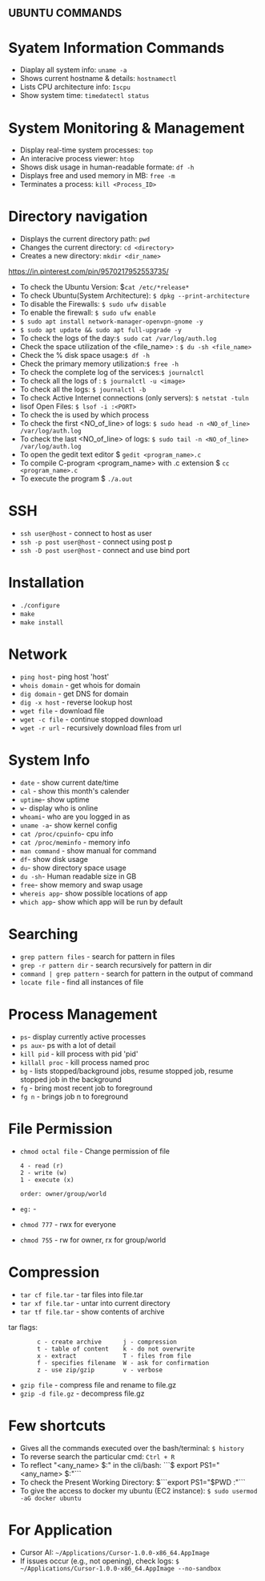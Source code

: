 ## UBUNTU COMMANDS

# Syatem Information Commands
- Diaplay all system info: ```uname -a ```
- Shows current hostname & details: ```hostnamectl```
- Lists CPU architecture info: ```Iscpu```
- Show system time: ```timedatectl status```

# System Monitoring & Management
- Display real-time system processes: ```top```
- An interacive process viewer: ```htop```
- Shows disk usage in human-readable formate: ```df -h```
- Displays free and used memory in MB: ```free -m```
- Terminates a process: ```kill <Process_ID>``` 

# Directory navigation
- Displays the current directory path: ```pwd```
- Changes the current directory: ```cd <directory>```
- Creates a new directory: ```mkdir <dir_name>```

<https://in.pinterest.com/pin/9570217952553735/>


- To check the Ubuntu Version: $```cat /etc/*release* ```
- To check Ubuntu(System Architecture):  ``` $ dpkg --print-architecture ```
- To disable the Firewalls: ``` $ sudo ufw disable  ```
- To enable the firewall: ``` $ sudo ufw enable ```
- ```$ sudo apt install network-manager-openvpn-gnome -y```
- ```$ sudo apt update && sudo apt full-upgrade -y ```
- To check the logs of the day:``` $ sudo cat /var/log/auth.log ```
- Check the space utilization of the <file_name> : ``` $ du -sh <file_name> ```
- Check the % disk space usage:```$ df -h ```
- Check the primary memory utilization:```$ free -h```
- To check the complete log of the services:```$ journalctl```
- To check all the logs of <image>: ```$ journalctl -u <image>```
- To check all the logs: ```$ journalctl -b```
- To check Active Internet connections (only servers): ```$ netstat -tuln```
- lisof Open Files: ```$ lsof -i :<PORT>```
- To check the <PORT> is used by which process
- To check the first <NO_of_line> of logs: ```$ sudo head -n <NO_of_line> /var/log/auth.log```
- To check the last <NO_of_line> of logs: ```$ sudo tail -n <NO_of_line> /var/log/auth.log```        
- To open the gedit text editor $ ```gedit <program_name>.c```
- To compile C-program <program_name> with .c extension $ ```cc <program_name>.c```
- To execute the program $ ```./a.out```

# SSH

- ```ssh user@host``` - connect to host as user
- ```ssh -p post user@host``` - connect using post p
- ```ssh -D post user@host``` - connect and use bind port

# Installation

- ```./configure```
- ```make```
- ```make install```

# Network

- ```ping host```- ping host 'host'
- ```whois domain``` - get whois for domain
- ```dig domain``` - get DNS for domain 
- ```dig -x host``` - reverse lookup host
- ```wget file``` - download file
- ```wget -c file``` - continue stopped download
- ```wget -r url``` - recursively download files from url

# System Info 
- ```date``` - show current date/time
- ```cal``` - show this month's calender
- ```uptime```- show uptime
- ```w```- display who is online
- ```whoami```- who are you logged in as
- ```uname -a```- show kernel config
- ```cat /proc/cpuinfo```- cpu info
- ```cat /proc/meminfo``` - memory info
- ```man command``` - show manual for command
- ```df```- show disk usage
- ```du```- show directory space usage 
- ```du -sh```- Human readable size in GB
- ```free```- show memory and swap usage
- ```whereis app```- show possible locations of app
- ```which app```- show which app will be run by default

# Searching

- ```grep pattern files``` - search for pattern in files 
- ```grep -r pattern dir``` - search recursively for pattern in dir 
- ```command | grep pattern``` - search for pattern in the output of command 
- ```locate file``` - find all instances of file

# Process Management

- ```ps```- display currently active processes
- ```ps aux```- ps with a lot of detail
- ```kill pid``` - kill process with pid 'pid'
- ```killall proc``` - kill process named proc
- ```bg``` - lists stopped/background jobs, resume stopped job, resume stopped job in the background 
- ```fg``` - bring most recent job to foreground
- ```fg n``` - brings job n to foreground

# File Permission

- ```chmod octal file``` - Change permission of file
  ```
  4 - read (r)
  2 - write (w)
  1 - execute (x)
  ```
  ```order: owner/group/world```
  
- ```eg:``` - 
- ```chmod 777``` - rwx for everyone
- ```chmod 755``` - rw for owner, rx for group/world

# Compression

- ```tar cf file.tar``` - tar files into file.tar
- ```tar xf file.tar``` - untar into current directory
- ```tar tf file.tar``` - show contents of archive

tar flags:

            c - create archive      j - compression
            t - table of content    k - do not overwrite
            x - extract             T - files from file
            f - specifies filename  W - ask for confirmation
            z - use zip/gzip        v - verbose


- ```gzip file``` - compress file and rename to file.gz
- ```gzip -d file.gz``` - decompress file.gz

# Few shortcuts
- Gives all the commands executed over the bash/terminal: ```$ history```
- To reverse search the particular cmd: ```Ctrl + R ```
- To reflect "<any_name> $:"  in the cli/bash: ```$ export PS1="<any_name> $:"```          
- To check the Present Working Directory: $```export PS1="$PWD :"```          
- To give the access to docker my ubuntu (EC2 instance): ```$ sudo usermod -aG docker ubuntu```
  
# For Application
- Cursor AI: ```~/Applications/Cursor-1.0.0-x86_64.AppImage```
- If issues occur (e.g., not opening), check logs: ```$ ~/Applications/Cursor-1.0.0-x86_64.AppImage --no-sandbox```


